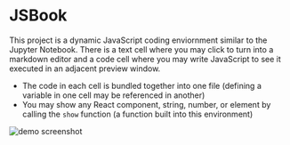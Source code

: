 # JSBook

This project is a dynamic JavaScript coding enviornment similar to the Jupyter Notebook. There is a text cell where you may click to turn into a markdown editor and a code cell where you may write JavaScript to see it executed in an adjacent preview window.

- The code in each cell is bundled together into one file (defining a variable in one cell may be referenced in another)
- You may show any React component, string, number, or element by calling the `show` function (a function built into this environment)

![demo screenshot](https://i.imgur.com/sdyMYT5.png)
